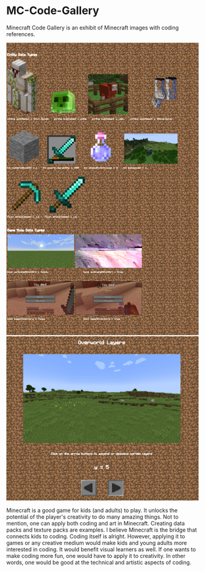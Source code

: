 # MC-Code-Gallery

Minecraft Code Gallery is an exhibit of Minecraft images with coding references.

![This is an image](images/Examples/MC_DataTypes_Gallery.png)
![This is an image](images/Examples/Overworld_Layers_Gallery.png)

Minecraft is a good game for kids (and adults) to play.  It unlocks the potential of the player's creativity to do many amazing things.  Not to mention, one can apply both coding and art in Minecraft.  Creating data packs and texture packs are examples.  I believe Minecraft is the bridge that connects kids to coding.  Coding itself is alright.  However, applying it to games or any creative medium would make kids and young adults more interested in coding.  It would benefit visual learners as well.  If one wants to make coding more fun, one would have to apply it to creativity.  In other words, one would be good at the technical and artistic aspects of coding.    
